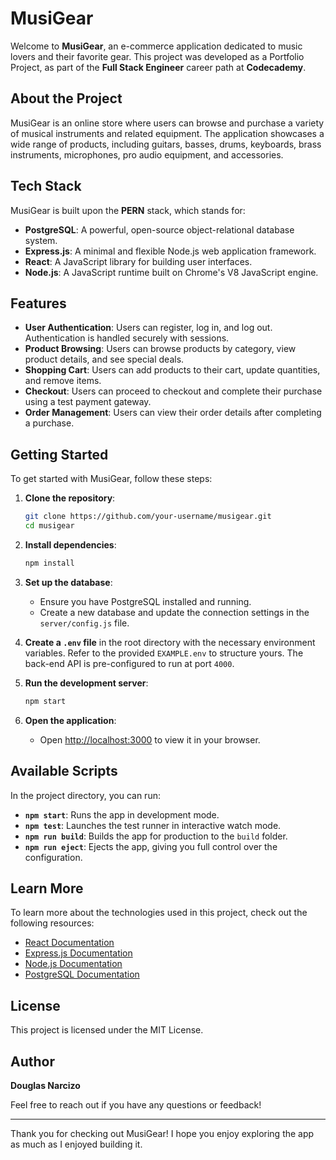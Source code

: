 # MusiGear

Welcome to **MusiGear**, an e-commerce application dedicated to music lovers and their favorite gear. This project was developed as a Portfolio Project, as part of the **Full Stack Engineer** career path at **Codecademy**.

## About the Project

MusiGear is an online store where users can browse and purchase a variety of musical instruments and related equipment. The application showcases a wide range of products, including guitars, basses, drums, keyboards, brass instruments, microphones, pro audio equipment, and accessories.

## Tech Stack

MusiGear is built upon the **PERN** stack, which stands for:

- **PostgreSQL**: A powerful, open-source object-relational database system.
- **Express.js**: A minimal and flexible Node.js web application framework.
- **React**: A JavaScript library for building user interfaces.
- **Node.js**: A JavaScript runtime built on Chrome's V8 JavaScript engine.

## Features

- **User Authentication**: Users can register, log in, and log out. Authentication is handled securely with sessions.
- **Product Browsing**: Users can browse products by category, view product details, and see special deals.
- **Shopping Cart**: Users can add products to their cart, update quantities, and remove items.
- **Checkout**: Users can proceed to checkout and complete their purchase using a test payment gateway.
- **Order Management**: Users can view their order details after completing a purchase.

## Getting Started

To get started with MusiGear, follow these steps:

1. **Clone the repository**:
    ```sh
    git clone https://github.com/your-username/musigear.git
    cd musigear
    ```

2. **Install dependencies**:
    ```sh
    npm install
    ```

3. **Set up the database**:
    - Ensure you have PostgreSQL installed and running.
    - Create a new database and update the connection settings in the `server/config.js` file.

4. **Create a `.env` file** in the root directory with the necessary environment variables. Refer to the provided `EXAMPLE.env` to structure yours. The back-end API is pre-configured to run at port `4000`.

5. **Run the development server**:
    ```sh
    npm start
    ```

6. **Open the application**:
    - Open [http://localhost:3000](http://localhost:3000) to view it in your browser.

## Available Scripts

In the project directory, you can run:

- **`npm start`**: Runs the app in development mode.
- **`npm test`**: Launches the test runner in interactive watch mode.
- **`npm run build`**: Builds the app for production to the `build` folder.
- **`npm run eject`**: Ejects the app, giving you full control over the configuration.

## Learn More

To learn more about the technologies used in this project, check out the following resources:

- [React Documentation](https://reactjs.org/)
- [Express.js Documentation](https://expressjs.com/)
- [Node.js Documentation](https://nodejs.org/)
- [PostgreSQL Documentation](https://www.postgresql.org/docs/)

## License

This project is licensed under the MIT License.

## Author

**Douglas Narcizo**

Feel free to reach out if you have any questions or feedback!

---

Thank you for checking out MusiGear! I hope you enjoy exploring the app as much as I enjoyed building it.
